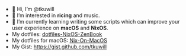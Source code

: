 - 👋 Hi, I’m @tkuwill
- 👀 I’m interested in **ricing** and music.
- 🌱 I’m currently learning writing some scripts which can improve your user experience on **macOS** and **NixOS**.
- My dotfiles: [dotfiles-NixOS-ZenBook](https://github.com/tkuwill/dotfiles-NixOS-ZenBook)
- My dotfiles for macOS: [Nix-On-MacOS](https://github.com/tkuwill/Nix-On-MacOS)
- My Gist: https://gist.github.com/tkuwill

<!---
tkuwill/tkuwill is a ✨ special ✨ repository because its `README.md` (this file) appears on your GitHub profile.
You can click the Preview link to take a look at your changes.
--->
